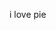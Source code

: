 i love pie

<!---
Electusys/Electusys is a ✨ special ✨ repository because its `README.md` (this file) appears on your GitHub profile.
You can click the Preview link to take a look at your changes.
--->

